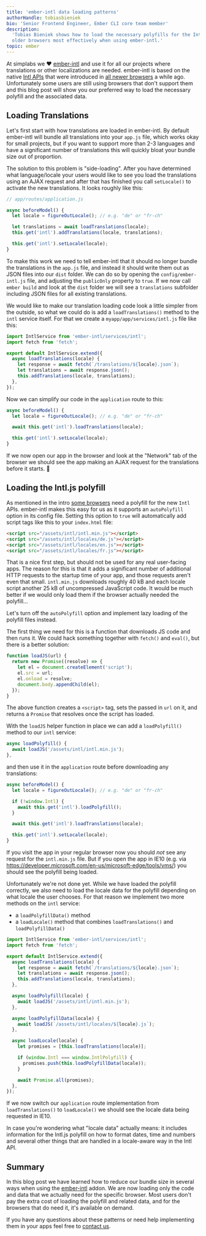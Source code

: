 ```yaml
---
title: 'ember-intl data loading patterns'
authorHandle: tobiasbieniek
bio: 'Senior Frontend Engineer, Ember CLI core team member'
description:
  'Tobias Bieniek shows how to load the necessary polyfills for the Intl API in
  older browsers most effectively when using ember-intl.'
topic: ember
---
```


At simplabs we ❤️ [ember-intl][ember-intl] and use it for all our projects where
translations or other localizations are needed. ember-intl is based on the
native [Intl APIs][intl] that were introduced in [all newer browsers][browsers]
a while ago. Unfortunately some users are still using browsers that don't
support them and this blog post will show you our preferred way to load the
necessary polyfill and the associated data.

[ember-intl]: https://github.com/ember-intl/ember-intl
[intl]:
  https://developer.mozilla.org/de/docs/Web/JavaScript/Reference/Global_Objects/Intl
[browsers]: https://caniuse.com/#feat=internationalization

<!--break-->

## Loading Translations

Let's first start with how translations are loaded in ember-intl. By default
ember-intl will bundle all translations into your `app.js` file, which works
okay for small projects, but if you want to support more than 2-3 languages and
have a significant number of translations this will quickly bloat your bundle
size out of proportion.

The solution to this problem is "side-loading". After you have determined what
language/locale your users would like to see you load the translations using an
AJAX request and after that has finished you call `setLocale()` to activate the
new translations. It looks roughly like this:

```js
// app/routes/application.js

async beforeModel() {
  let locale = figureOutLocale(); // e.g. "de" or "fr-ch"

  let translations = await loadTranslations(locale);
  this.get('intl').addTranslations(locale, translations);

  this.get('intl').setLocale(locale);
}
```

To make this work we need to tell ember-intl that it should no longer bundle the
translations in the `app.js` file, and instead it should write them out as JSON
files into our `dist` folder. We can do so by opening the `config/ember-intl.js`
file, and adjusting the `publicOnly` property to `true`. If we now call
`ember build` and look at the `dist` folder we will see a `translations`
subfolder including JSON files for all existing translations.

We would like to make our translation loading code look a little simpler from
the outside, so what we could do is add a `loadTranslations()` method to the
`intl` service itself. For that we create a `myapp/app/services/intl.js` file
like this:

```js
import IntlService from 'ember-intl/services/intl';
import fetch from 'fetch';

export default IntlService.extend({
  async loadTranslations(locale) {
    let response = await fetch(`/translations/${locale}.json`);
    let translations = await response.json();
    this.addTranslations(locale, translations);
  },
});
```

Now we can simplify our code in the `application` route to this:

```js
async beforeModel() {
  let locale = figureOutLocale(); // e.g. "de" or "fr-ch"

  await this.get('intl').loadTranslations(locale);

  this.get('intl').setLocale(locale);
}
```

If we now open our app in the browser and look at the "Network" tab of the
browser we should see the app making an AJAX request for the translations before
it starts. 🎉

## Loading the Intl.js polyfill

As mentioned in the intro
[some browsers](https://caniuse.com/#feat=internationalization) need a polyfill
for the new `Intl` APIs. ember-intl makes this easy for us as it supports an
`autoPolyfill` option in its config file. Setting this option to `true` will
automatically add script tags like this to your `index.html` file:

```html
<script src="/assets/intl/intl.min.js"></script>
<script src="/assets/intl/locales/de.js"></script>
<script src="/assets/intl/locales/en.js"></script>
<script src="/assets/intl/locales/fr.js"></script>
```

That is a nice first step, but should not be used for any real user-facing apps.
The reason for this is that it adds a significant number of additional HTTP
requests to the startup time of your app, and those requests aren't even that
small. `intl.min.js` downloads roughly 40 kB and each locale script another 25
kB of uncompressed JavaScript code. It would be much better if we would only
load them if the browser actually needed the polyfill...

Let's turn off the `autoPolyfill` option and implement lazy loading of the
polyfill files instead.

The first thing we need for this is a function that downloads JS code and then
runs it. We could hack something together with `fetch()` and `eval()`, but there
is a better solution:

```js
function loadJS(url) {
  return new Promise((resolve) => {
    let el = document.createElement('script');
    el.src = url;
    el.onload = resolve;
    document.body.appendChild(el);
  });
}
```

The above function creates a `<script>` tag, sets the passed in `url` on it, and
returns a `Promise` that resolves once the script has loaded.

With the `loadJS` helper function in place we can add a `loadPolyfill()` method
to our `intl` service:

```js
async loadPolyfill() {
  await loadJS('/assets/intl/intl.min.js');
},
```

and then use it in the `application` route before downloading any translations:

```js
async beforeModel() {
  let locale = figureOutLocale(); // e.g. "de" or "fr-ch"

  if (!window.Intl) {
    await this.get('intl').loadPolyfill();
  }

  await this.get('intl').loadTranslations(locale);

  this.get('intl').setLocale(locale);
}
```

If you visit the app in your regular browser now you should _not_ see any
request for the `intl.min.js` file. But if you open the app in IE10 (e.g. via
<https://developer.microsoft.com/en-us/microsoft-edge/tools/vms/>) you should
see the polyfill being loaded.

Unfortunately we're not done yet. While we have loaded the polyfill correctly,
we also need to load the locale data for the polyfill depending on what locale
the user chooses. For that reason we implement two more methods on the `intl`
service:

- a `loadPolyfillData()` method
- a `loadLocale()` method that combines `loadTranslations()` and
  `loadPolyfillData()`

```js
import IntlService from 'ember-intl/services/intl';
import fetch from 'fetch';

export default IntlService.extend({
  async loadTranslations(locale) {
    let response = await fetch(`/translations/${locale}.json`);
    let translations = await response.json();
    this.addTranslations(locale, translations);
  },

  async loadPolyfill(locale) {
    await loadJS('/assets/intl/intl.min.js');
  },

  async loadPolyfillData(locale) {
    await loadJS(`/assets/intl/locales/${locale}.js`);
  },

  async loadLocale(locale) {
    let promises = [this.loadTranslations(locale)];

    if (window.Intl === window.IntlPolyfill) {
      promises.push(this.loadPolyfillData(locale));
    }

    await Promise.all(promises);
  },
});
```

If we now switch our `application` route implementation from
`loadTranslations()` to `loadLocale()` we should see the locale data being
requested in IE10.

In case you're wondering what "locale data" actually means: it includes
information for the Intl.js polyfill on how to format dates, time and numbers
and several other things that are handled in a locale-aware way in the Intl API.

## Summary

In this blog post we have learned how to reduce our bundle size in several ways
when using the [ember-intl][ember-intl] addon. We are now loading only the code
and data that we actually need for the specific browser. Most users don't pay
the extra cost of loading the polyfill and related data, and for the browsers
that do need it, it's available on demand.

If you have any questions about these patterns or need help implementing them in
your apps feel free to [contact us](/contact/).
